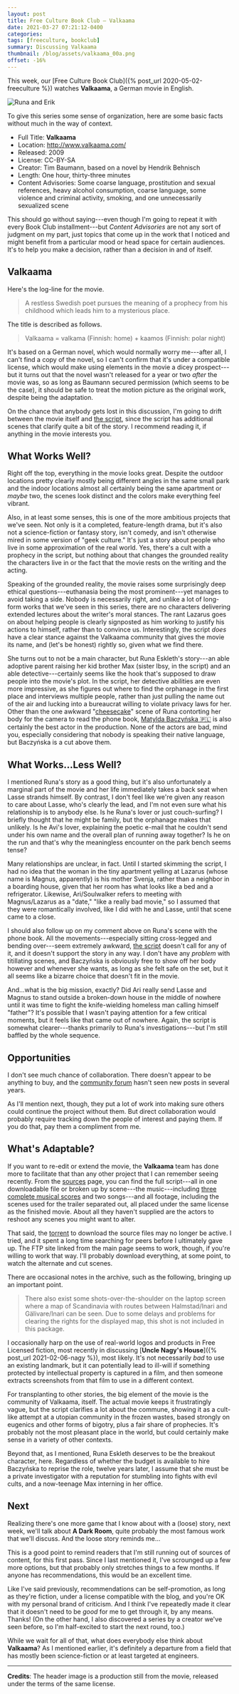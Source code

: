```yaml
---
layout: post
title: Free Culture Book Club — Valkaama
date: 2021-03-27 07:21:12-0400
categories:
tags: [freeculture, bookclub]
summary: Discussing Valkaama
thumbnail: /blog/assets/valkaama_00a.png
offset: -16%
---
```


This week, our [Free Culture Book Club]({% post_url 2020-05-02-freeculture %}) watches **Valkaama**, a German movie in English.

![Runa and Erik](/blog/assets/valkaama_00a.png "Runa and Erik")

To give this series some sense of organization, here are some basic facts without much in the way of context.

 * Full Title:  **Valkaama**
 * Location:  <http://www.valkaama.com/>
 * Released:  2009
 * License:  CC-BY-SA
 * Creator:  Tim Baumann, based on a novel by Hendrik Behnisch
 * Length:  One hour, thirty-three minutes
 * Content Advisories:  Some coarse language, prostitution and sexual references, heavy alcohol consumption, coarse language, some violence and criminal activity, smoking, and one unnecessarily sexualized scene

This should go without saying---even though I'm going to repeat it with every Book Club installment---but *Content Advisories* are not any sort of judgment on my part, just topics that come up in the work that I noticed and might benefit from a particular mood or head space for certain audiences.  It's to help you make a decision, rather than a decision in and of itself.

## Valkaama

Here's the log-line for the movie.

 > A restless Swedish poet pursues the meaning of a prophecy from his childhood which leads him to a mysterious place.

The title is described as follows.

 > Valkaama = valkama (Finnish: home) + kaamos (Finnish: polar night)

It's based on a German novel, which would normally worry me---after all, I can't find a copy of the novel, so I can't confirm that it's under a compatible license, which would make using elements in the movie a dicey prospect---but it turns out that the novel wasn't released for a year or two *after* the movie was, so as long as Baumann secured permission (which seems to be the case), it should be safe to treat the motion picture as the original work, despite being the adaptation.

On the chance that anybody gets lost in this discussion, I'm going to drift between the movie itself and [the script](http://www.valkaama.com/download.php?target=media/script/Valkaama_v.2007-06-30(English-Final).pdf), since the script has additional scenes that clarify quite a bit of the story.  I recommend reading it, if anything in the movie interests you.

## What Works Well?

Right off the top, everything in the movie looks great.  Despite the outdoor locations pretty clearly mostly being different angles in the same small park and the indoor locations almost all certainly being the same apartment or *maybe* two, the scenes look distinct and the colors make everything feel vibrant.

Also, in at least some senses, this is one of the more ambitious projects that we've seen.  Not only is it a completed, feature-length drama, but it's also not a science-fiction or fantasy story, isn't comedy, and isn't otherwise mired in some version of "geek culture."  It's just a story about people who live in some approximation of the real world.  Yes, there's a cult with a prophecy in the script, but nothing about that changes the grounded reality the characters live in or the fact that the movie rests on the writing and the acting.

Speaking of the grounded reality, the movie raises some surprisingly deep ethical questions---euthanasia being the most prominent---yet manages to avoid taking a side.  Nobody is necessarily right, and unlike a lot of long-form works that we've seen in this series, there are no characters delivering extended lectures about the writer's moral stances.  The rant Lazarus goes on about helping people is clearly signposted as him working to justify his actions to himself, rather than to convince us.  Interestingly, the script *does* have a clear stance against the Valkaama community that gives the movie its name, and (let's be honest) rightly so, given what we find there.

She turns out to not be a main character, but Runa Eskleth's story---an able adoptive parent raising her kid brother Max (sister Ibsy, in the script) and an able detective---certainly seems like the hook that's supposed to draw people into the movie's plot.  In the script, her detective abilities are even more impressive, as she figures out where to find the orphanage in the first place and interviews multiple people, rather than just pulling the name out of the air and lucking into a bureaucrat willing to violate privacy laws for her.  Other than the one awkward "[cheesecake](https://en.wikipedia.org/wiki/Pin-up_model)" scene of Runa contorting her body for the camera to read the phone book, [Matylda Baczyńska 🇵🇱](http://www.matyldabaczynska.pl/) is also certainly the best actor in the production.  None of the actors are bad, mind you, especially considering that nobody is speaking their native language, but Baczyńska is a cut above them.

## What Works...Less Well?

I mentioned Runa's story as a good thing, but it's also unfortunately a marginal part of the movie and her life immediately takes a back seat when Lasse strands himself.  By contrast, I don't feel like we're given any reason to care about Lasse, who's clearly the lead, and I'm not even sure what his relationship is to anybody else.  Is he Runa's lover or just couch-surfing?  I briefly thought that he might be family, but the orphanage makes that unlikely.  Is he Avi's lover, explaining the poetic e-mail that he couldn't send under his own name and the overall plan of running away together?  Is he on the run and that's why the meaningless encounter on the park bench seems tense?

Many relationships are unclear, in fact.  Until I started skimming the script, I had no idea that the woman in the tiny apartment yelling at Lazarus (whose name is Magnus, apparently) is his mother Svenja, rather than a neighbor in a boarding house, given that her room has what looks like a bed and a refrigerator.  Likewise, Ari/Soulwalker refers to meeting with Magnus/Lazarus as a "date," "like a really bad movie," so I assumed that they were romantically involved, like I did with he and Lasse, until that scene came to a close.

I should also follow up on my comment above on Runa's scene with the phone book.  All the movements---especially sitting cross-legged and bending over---seem extremely awkward, [the script](http://www.valkaama.com/index.php?page=script&l=en&scene=14) doesn't call for any of it, and it doesn't support the story in any way.  I don't have any *problem* with titillating scenes, and Baczyńska is obviously free to show off her body however and whenever she wants, as long as she felt safe on the set, but it all seems like a bizarre choice that doesn't fit in the movie.

And...what is the big mission, exactly?  Did Ari really send Lasse and Magnus to stand outside a broken-down house in the middle of nowhere until it was time to fight the knife-wielding homeless man calling himself "father"?  It's possible that I wasn't paying attention for a few critical moments, but it feels like that came out of nowhere.  Again, the script is somewhat clearer---thanks primarily to Runa's investigations---but I'm still baffled by the whole sequence.

## Opportunities

I don't see much chance of collaboration.  There doesn't appear to be anything to buy, and the [community forum](http://www.valkaama.com/forum/index.php) hasn't seen new posts in several years.

As I'll mention next, though, they put a lot of work into making sure others could continue the project without them.  But direct collaboration would probably require tracking down the people of interest and paying them.  If you do that, pay them a compliment from me.

## What's Adaptable?

If you want to re-edit or extend the movie, the **Valkaama** team has done more to facilitate that than any other project that I can remember seeing recently.  From the [sources](http://www.valkaama.com/index.php?page=sources&l=en) page, you can find the full script---all in one downloadable file or broken up by scene---the music---including [three complete musical scores](http://www.valkaama.com/index.php?page=music&l=en) and two songs---and all footage, including the scenes used for the trailer separated out, all placed under the same license as the finished movie.  About all they haven't supplied are the actors to reshoot any scenes you might want to alter.

That said, the [torrent](http://www.valkaama.com/download.php?target=media/Valkaama_Sources.torrent) to download the source files may no longer be active.  I tried, and it spent a long time searching for peers before I ultimately gave up.  The FTP site linked from the main page seems to work, though, if you're willing to work that way.  I'll probably download everything, at some point, to watch the alternate and cut scenes.

There are occasional notes in the archive, such as the following, bringing up an important point.

 > There also exist some shots-over-the-shoulder on the laptop screen where a map of Scandinavia with routes between Halmstad/Inari and Gälivare/Inari can be seen. Due to some delays and problems for clearing the rights for the displayed map, this shot is not included in this package.

I occasionally harp on the use of real-world logos and products in Free Licensed fiction, most recently in discussing [**Uncle Nagy's House**]({% post_url 2021-02-06-nagy %}), most likely.  It's not necessarily *bad* to use an existing landmark, but it can potentially lead to ill-will if something protected by intellectual property is captured in a film, and then someone extracts screenshots from that film to use in a different context.

For transplanting to other stories, the big element of the movie is the community of Valkaama, itself.  The actual movie keeps it frustratingly vague, but the script clarifies a lot about the commune, showing it as a cult-like attempt at a utopian community in the frozen wastes, based strongly on eugenics and other forms of bigotry, plus a fair share of prophecies.  It's probably not the most pleasant place in the world, but could certainly make sense in a variety of other contexts.

Beyond that, as I mentioned, Runa Eskleth deserves to be the breakout character, here.  Regardless of whether the budget is available to hire Baczyńska to reprise the role, twelve years later, I assume that she must be a private investigator with a reputation for stumbling into fights with evil cults, and a now-teenage Max interning in her office.

## Next

Realizing there's one more game that I know about with a (loose) story, next week, we'll talk about **A Dark Room**, quite probably the most famous work that we'll discuss.  And the loose story reminds me...

This is a good point to remind readers that I'm still running out of sources of content, for this first pass.  Since I last mentioned it, I've scrounged up a few more options, but that probably only stretches things to a few months.  If anyone has recommendations, this would be an excellent time.

Like I've said previously, recommendations can be self-promotion, as long as they're fiction, under a license compatible with the blog, and you're OK with my personal brand of criticism.  And I think I've repeatedly made it clear that it doesn't need to be *good* for me to get through it, by any means.  Thanks!  (On the other hand, I also discovered a series by a creator we've seen before, so I'm half-excited to start the next round, too.)

While we wait for all of that, what does everybody else think about **Valkaama**?  As I mentioned earlier, it's definitely a departure from a field that has mostly been science-fiction or at least targeted at engineers.

* * *

**Credits**:  The header image is a production still from the movie, released under the terms of the same license.
